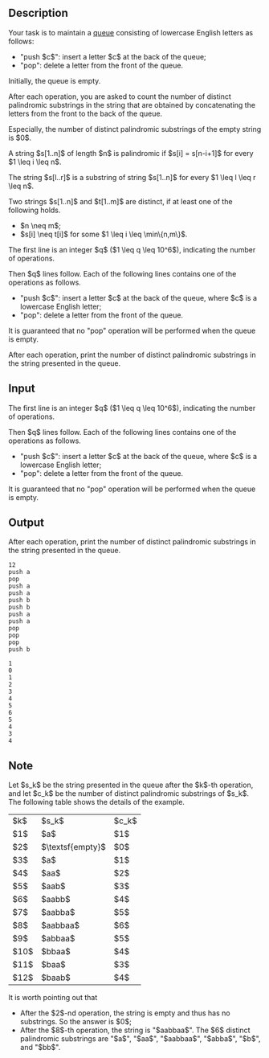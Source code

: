 ## Description

<div><p>Your task is to maintain a <a href="https://en.wikipedia.org/wiki/Queue_(abstract_data_type)">queue</a> consisting of lowercase English letters as follows: </p><ul> <li> "<span class="tex-font-style-tt">push</span> $c$": insert a letter $c$ at the back of the queue; </li><li> "<span class="tex-font-style-tt">pop</span>": delete a letter from the front of the queue. </li></ul><p>Initially, the queue is empty. </p><p>After each operation, you are asked to count the number of <span class="tex-font-style-bf">distinct</span> palindromic substrings in the string that are obtained by concatenating the letters from the front to the back of the queue.</p><p>Especially, the number of distinct palindromic substrings of the empty string is $0$. </p><p>A string $s[1..n]$ of length $n$ is palindromic if $s[i] = s[n-i+1]$ for every $1 \leq i \leq n$. </p><p>The string $s[l..r]$ is a substring of string $s[1..n]$ for every $1 \leq l \leq r \leq n$. </p><p>Two strings $s[1..n]$ and $t[1..m]$ are distinct, if at least one of the following holds. </p><ul> <li> $n \neq m$; </li><li> $s[i] \neq t[i]$ for some $1 \leq i \leq \min\{n,m\}$. </li></ul></div><div class="input-specification"><p>The first line is an integer $q$ ($1 \leq q \leq 10^6$), indicating the number of operations.</p><p>Then $q$ lines follow. Each of the following lines contains one of the operations as follows. </p><ul> <li> "<span class="tex-font-style-tt">push</span> $c$": insert a letter $c$ at the back of the queue, where $c$ is a lowercase English letter; </li><li> "<span class="tex-font-style-tt">pop</span>": delete a letter from the front of the queue. </li></ul><p>It is guaranteed that no "<span class="tex-font-style-tt">pop</span>" operation will be performed when the queue is empty.</p></div><div class="output-specification"><p>After each operation, print the number of distinct palindromic substrings in the string presented in the queue. </p></div>

## Input

<p>The first line is an integer $q$ ($1 \leq q \leq 10^6$), indicating the number of operations.</p><p>Then $q$ lines follow. Each of the following lines contains one of the operations as follows. </p><ul> <li> "<span class="tex-font-style-tt">push</span> $c$": insert a letter $c$ at the back of the queue, where $c$ is a lowercase English letter; </li><li> "<span class="tex-font-style-tt">pop</span>": delete a letter from the front of the queue. </li></ul><p>It is guaranteed that no "<span class="tex-font-style-tt">pop</span>" operation will be performed when the queue is empty.</p>

## Output

<p>After each operation, print the number of distinct palindromic substrings in the string presented in the queue. </p>





```input1
12
push a
pop
push a
push a
push b
push b
push a
push a
pop
pop
pop
push b
```




```output1
1
0
1
2
3
4
5
6
5
4
3
4
```



## Note

<p>Let $s_k$ be the string presented in the queue after the $k$-th operation, and let $c_k$ be the number of distinct palindromic substrings of $s_k$. The following table shows the details of the example.</p><center> <table class="tex-tabular"><tbody><tr><td class="tex-tabular-border-left tex-tabular-text-align-center tex-tabular-border-right tex-tabular-border-top tex-tabular-border-bottom">$k$</td><td class="tex-tabular-border-left tex-tabular-text-align-center tex-tabular-border-right tex-tabular-border-top tex-tabular-border-bottom">$s_k$</td><td class="tex-tabular-border-left tex-tabular-text-align-center tex-tabular-border-right tex-tabular-border-top tex-tabular-border-bottom">$c_k$</td></tr><tr><td class="tex-tabular-border-left tex-tabular-text-align-center tex-tabular-border-right tex-tabular-border-top tex-tabular-border-bottom">$1$</td><td class="tex-tabular-border-left tex-tabular-text-align-center tex-tabular-border-right tex-tabular-border-top tex-tabular-border-bottom">$a$</td><td class="tex-tabular-border-left tex-tabular-text-align-center tex-tabular-border-right tex-tabular-border-top tex-tabular-border-bottom">$1$</td></tr><tr><td class="tex-tabular-border-left tex-tabular-text-align-center tex-tabular-border-right tex-tabular-border-top tex-tabular-border-bottom">$2$</td><td class="tex-tabular-border-left tex-tabular-text-align-center tex-tabular-border-right tex-tabular-border-top tex-tabular-border-bottom">$\textsf{empty}$</td><td class="tex-tabular-border-left tex-tabular-text-align-center tex-tabular-border-right tex-tabular-border-top tex-tabular-border-bottom">$0$</td></tr><tr><td class="tex-tabular-border-left tex-tabular-text-align-center tex-tabular-border-right tex-tabular-border-top tex-tabular-border-bottom">$3$</td><td class="tex-tabular-border-left tex-tabular-text-align-center tex-tabular-border-right tex-tabular-border-top tex-tabular-border-bottom">$a$</td><td class="tex-tabular-border-left tex-tabular-text-align-center tex-tabular-border-right tex-tabular-border-top tex-tabular-border-bottom">$1$</td></tr><tr><td class="tex-tabular-border-left tex-tabular-text-align-center tex-tabular-border-right tex-tabular-border-top tex-tabular-border-bottom">$4$</td><td class="tex-tabular-border-left tex-tabular-text-align-center tex-tabular-border-right tex-tabular-border-top tex-tabular-border-bottom">$aa$</td><td class="tex-tabular-border-left tex-tabular-text-align-center tex-tabular-border-right tex-tabular-border-top tex-tabular-border-bottom">$2$</td></tr><tr><td class="tex-tabular-border-left tex-tabular-text-align-center tex-tabular-border-right tex-tabular-border-top tex-tabular-border-bottom">$5$</td><td class="tex-tabular-border-left tex-tabular-text-align-center tex-tabular-border-right tex-tabular-border-top tex-tabular-border-bottom">$aab$</td><td class="tex-tabular-border-left tex-tabular-text-align-center tex-tabular-border-right tex-tabular-border-top tex-tabular-border-bottom">$3$</td></tr><tr><td class="tex-tabular-border-left tex-tabular-text-align-center tex-tabular-border-right tex-tabular-border-top tex-tabular-border-bottom">$6$</td><td class="tex-tabular-border-left tex-tabular-text-align-center tex-tabular-border-right tex-tabular-border-top tex-tabular-border-bottom">$aabb$</td><td class="tex-tabular-border-left tex-tabular-text-align-center tex-tabular-border-right tex-tabular-border-top tex-tabular-border-bottom">$4$</td></tr><tr><td class="tex-tabular-border-left tex-tabular-text-align-center tex-tabular-border-right tex-tabular-border-top tex-tabular-border-bottom">$7$</td><td class="tex-tabular-border-left tex-tabular-text-align-center tex-tabular-border-right tex-tabular-border-top tex-tabular-border-bottom">$aabba$</td><td class="tex-tabular-border-left tex-tabular-text-align-center tex-tabular-border-right tex-tabular-border-top tex-tabular-border-bottom">$5$</td></tr><tr><td class="tex-tabular-border-left tex-tabular-text-align-center tex-tabular-border-right tex-tabular-border-top tex-tabular-border-bottom">$8$</td><td class="tex-tabular-border-left tex-tabular-text-align-center tex-tabular-border-right tex-tabular-border-top tex-tabular-border-bottom">$aabbaa$</td><td class="tex-tabular-border-left tex-tabular-text-align-center tex-tabular-border-right tex-tabular-border-top tex-tabular-border-bottom">$6$</td></tr><tr><td class="tex-tabular-border-left tex-tabular-text-align-center tex-tabular-border-right tex-tabular-border-top tex-tabular-border-bottom">$9$</td><td class="tex-tabular-border-left tex-tabular-text-align-center tex-tabular-border-right tex-tabular-border-top tex-tabular-border-bottom">$abbaa$</td><td class="tex-tabular-border-left tex-tabular-text-align-center tex-tabular-border-right tex-tabular-border-top tex-tabular-border-bottom">$5$</td></tr><tr><td class="tex-tabular-border-left tex-tabular-text-align-center tex-tabular-border-right tex-tabular-border-top tex-tabular-border-bottom">$10$</td><td class="tex-tabular-border-left tex-tabular-text-align-center tex-tabular-border-right tex-tabular-border-top tex-tabular-border-bottom">$bbaa$</td><td class="tex-tabular-border-left tex-tabular-text-align-center tex-tabular-border-right tex-tabular-border-top tex-tabular-border-bottom">$4$</td></tr><tr><td class="tex-tabular-border-left tex-tabular-text-align-center tex-tabular-border-right tex-tabular-border-top tex-tabular-border-bottom">$11$</td><td class="tex-tabular-border-left tex-tabular-text-align-center tex-tabular-border-right tex-tabular-border-top tex-tabular-border-bottom">$baa$</td><td class="tex-tabular-border-left tex-tabular-text-align-center tex-tabular-border-right tex-tabular-border-top tex-tabular-border-bottom">$3$</td></tr><tr><td class="tex-tabular-border-left tex-tabular-text-align-center tex-tabular-border-right tex-tabular-border-top tex-tabular-border-bottom">$12$</td><td class="tex-tabular-border-left tex-tabular-text-align-center tex-tabular-border-right tex-tabular-border-top tex-tabular-border-bottom">$baab$</td><td class="tex-tabular-border-left tex-tabular-text-align-center tex-tabular-border-right tex-tabular-border-top tex-tabular-border-bottom">$4$</td></tr></tbody></table> </center><p>It is worth pointing out that </p><ul> <li> After the $2$-nd operation, the string is empty and thus has no substrings. So the answer is $0$; </li><li> After the $8$-th operation, the string is "$aabbaa$". The $6$ distinct palindromic substrings are "$a$", "$aa$", "$aabbaa$", "$abba$", "$b$", and "$bb$". </li></ul>
